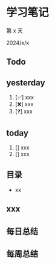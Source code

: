 # 学习笔记

第 x 天

2024/x/x

## Todo

## yesterday

1. [✅] xxx
2. [❌] xxx
3. [❓] xxx

## today

1. [] xxx
2. [] xxx

## 目录

- xx

## xxx

## 每日总结

## 每周总结

